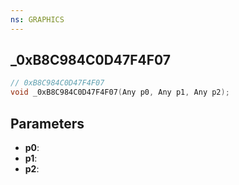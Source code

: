 ```yaml
---
ns: GRAPHICS
---
```

## _0xB8C984C0D47F4F07

```c
// 0xB8C984C0D47F4F07
void _0xB8C984C0D47F4F07(Any p0, Any p1, Any p2);
```

## Parameters
* **p0**:
* **p1**:
* **p2**:
